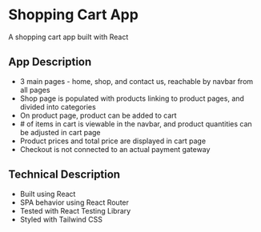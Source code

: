 # Shopping Cart App
A shopping cart app built with React

## App Description
- 3 main pages - home, shop, and contact us, reachable by navbar from all pages
- Shop page is populated with products linking to product pages, and divided into categories
- On product page, product can be added to cart
- \# of items in cart is viewable in the navbar, and product quantities can be adjusted in cart page
- Product prices and total price are displayed in cart page
- Checkout is not connected to an actual payment gateway

## Technical Description
- Built using React
- SPA behavior using React Router
- Tested with React Testing Library
- Styled with Tailwind CSS